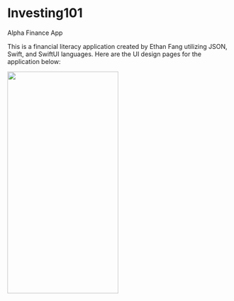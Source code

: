 # Investing101
Alpha Finance App

This is a financial literacy application created by Ethan Fang utilizing JSON, Swift, and SwiftUI languages. Here are the UI design pages for the application below:

<img src="https://github.com/efang12-stack/Investing101/assets/122645724/acff2bec-48df-4b59-843b-35b3f1660456" width="250" height="500">
